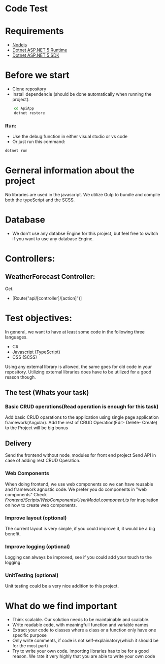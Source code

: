 # Code Test

# Requirements
  - [Nodejs](https://nodejs.org/en/)
  - [Dotnet ASP.NET 5 Runtime](https://dotnet.microsoft.com/download/dotnet/5.0)
  - [Dotnet ASP.NET 5 SDK](https://dotnet.microsoft.com/download/dotnet/5.0)

# Before we start
  - Clone repository
  - Install dependencie (should be done automatically when running the project):
```sh
    cd ApiApp
    dotnet restore
```
### Run:
  - Use the debug function in either visual studio or vs code
  - Or just run this command:
```sh
dotnet run
```

# Gerneral information about the project
No libraries are used in the javascript. We utilize Gulp to bundle and compile both the typeScript and the SCSS.

# Database
  - We don't use any databse Engine for this project, but feel free to switch if you want to use any database Engine.
# Controllers:  
## WeatherForecast Controller:
Get.
  - [Route("api/[controller]/[action]")]
  
# Test objectives:
In general, we want to have at least some code in the following three languages.
  - C#
  - Javascript (TypeScript)
  - CSS (SCSS)

Using any external library is allowed, the same goes for old code in your repository. Utilizing external libraries does have to be utilized for a good reason though.

## The test (Whats your task)
### Basic CRUD operations(Read operation is enough for this task)
Add basic CRUD oparations to the application using single page application framework(Angular).
Add the rest of CRUD Operation(Edit- Delete- Create) to the Project will be big bonus
## Delivery
Send the frontend without node_modules for front end project
Send API in case of adding rest CRUD Operation.
### Web Components
When doing frontend, we use web components so we can have reusable and framework agnostic code. We prefer you do components in "web components"
Check *Frontend/Scripts/WebComponents/UserModal.component.ts* for inspiration on how to create web components.

### Improve layout (optional)
The current layout is very simple, if you could improve it, it would be a big benefit.

### Improve logging (optional)
Logging can always be improved, see if you could add your touch to the logging.

### UnitTesting (optional)
Unit testing could be a very nice addition to this project.

# What do we find important
- Think scalable. Our solution needs to be maintainable and scalable.
- Write readable code, with meaningfull function and variable names
- Extract your code to classes where a class or a function only have one specific purpose
- Only write comments, if code is not self-explainatory(which it should be for the most part)
- Try to write your own code. Importing libraries has to be for a good reason. We rate it very highly that you are able to write your own code
